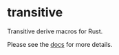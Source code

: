 # transitive
Transitive derive macros for Rust.

Please see the [docs](https://docs.rs/transitive/latest/transitive/) for more details.